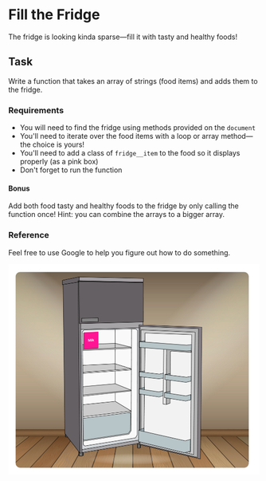 # Fill the Fridge

The fridge is looking kinda sparse—fill it with tasty and healthy foods!

## Task

Write a function that takes an array of strings (food items)
and adds them to the fridge.

### Requirements

- You will need to find the fridge using methods provided on the `document`
- You'll need to iterate over the food items with a loop or array method—the choice is yours!
- You'll need to add a class of `fridge__item` to the food so it displays properly (as a pink box)
- Don't forget to run the function

#### Bonus

Add both food tasty and healthy foods to the fridge by only calling the function once! Hint: you can combine the arrays to a bigger array.

### Reference

Feel free to use Google to help you figure out how to do something.

![](screenshot.png)
